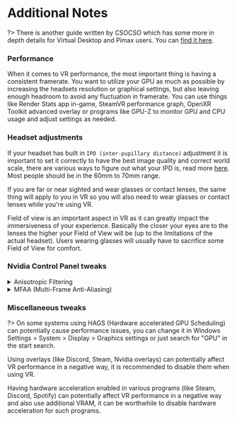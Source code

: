 # Additional Notes

?> There is another guide written by CSOCSO which has some more in depth details for Virtual Desktop and Pimax users. You can [find it here](https://docs.google.com/document/d/1q-taJt5q9oKWPuCB63rbAC6ZzlZMxqjworgpc10ETDE/edit?tab=t.0).  

### Performance
When it comes to VR performance, the most important thing is having a consistent framerate. You want to utilize your GPU as much as possible by increasing the headsets resolution or graphical settings, but also leaving enough headroom to avoid any fluctuation in framerate. You can use things like Render Stats app in-game, SteamVR performance graph, OpenXR Toolkit advanced overlay or programs like GPU-Z to monitor GPU and CPU usage and adjust settings as needed.  
### Headset adjustments
If your headset has built in `IPD (inter-pupillary distance)` adjustment it is important to set it correctly to have the best image quality and correct world scale, there are various ways to figure out what your IPD is, read more [here](https://www.vive.com/us/support/vive-xr/category_howto/how-can-i-find-my-ipd.html). Most people should be in the 60mm to 70mm range.  

If you are far or near sighted and wear glasses or contact lenses, the same thing will apply to you in VR so you will also need to wear glasses or contact lenses while you're using VR.  

Field of view is an important aspect in VR as it can greatly impact the immersiveness of your experience. Basically the closer your eyes are to the lenses the higher your Field of View will be (up to the limitations of the actual headset). Users wearing glasses will usually have to sacrifice some Field of View for comfort.  

### Nvidia Control Panel tweaks
<details>
  <summary>Anisotropic Filtering</summary>
  
Setting Anisotropic Filtering in the Nvidia Control Panel can potentially improve texture quality. Set it as shown in the image below.    
<img src="https://github.com/user-attachments/assets/58802765-659f-497d-81f7-e9fd0489795f" width="600">  
</details>

<details>
  <summary>MFAA (Multi-Frame Anti-Aliasing)</summary>


[MFAA](https://www.nvidia.com/en-us/geforce/news/multi-frame-sampled-anti-aliasing-delivers-better-performance-and-superior-image-quality/) is an anti-aliasing technique which by alternating AA sample patterns both temporally and spatially can improve the quality of MSAA.  
4xMFAA (2xMSAA + MFAA) has the performance cost of 2xMSAA, with anti-aliasing properties equivalent to 4xMSAA.  
Requires MSAA to bet set to atleast 2x in <ins>Content Manager > Settings > MSAA</ins>  
<img src="https://github.com/user-attachments/assets/ea28aeec-ca77-4f4c-b614-32174566e79c" width="600"> 
</details>

### Miscellaneous tweaks
?> On some systems using HAGS (Hardware accelerated GPU Scheduling) can potentially cause performance issues, you can change it in Windows Settings > System > Display > Graphics settings or just search for "GPU" in the start search.  

Using overlays (like Discord, Steam, Nvidia overlays) can potentially affect VR performance in a negative way, it is recommended to disable them when using VR.

Having hardware acceleration enabled in various programs (like Steam, Discord, Spotify) can potentially affect VR performance in a negative way and also use additional VRAM, it can be worthwhile to disable hardware acceleration for such programs.
